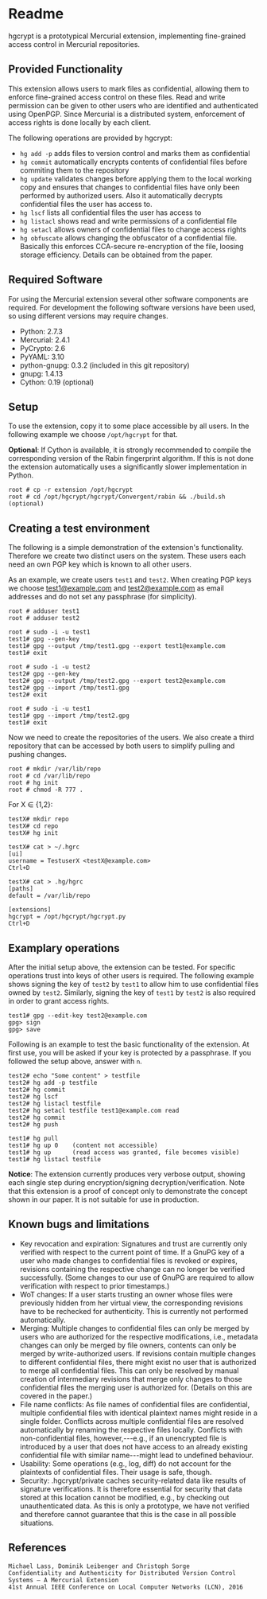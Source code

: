 Readme
======

hgcrypt is a prototypical Mercurial extension, implementing fine-grained access
control in Mercurial repositories.

Provided Functionality
----------------------
This extension allows users to mark files as confidential, allowing them to
enforce fine-grained access control on these files. Read and write permission
can be given to other users who are identified and authenticated using OpenPGP.
Since Mercurial is a distributed system, enforcement of access rights is done
locally by each client.

The following operations are provided by hgcrypt:

* `hg add -p` adds files to version control and marks them as confidential
* `hg commit` automatically encrypts contents of confidential files before
  commiting them to the repository
* `hg update` validates changes before applying them to the local working copy
  and ensures that changes to confidential files have only been performed by
  authorized users. Also it automatically decrypts confidential files the user
  has access to.
* `hg lscf` lists all confidential files the user has access to
* `hg listacl` shows read and write permissions of a confidential file
* `hg setacl` allows owners of confidential files to change access rights
* `hg obfuscate` allows changing the obfuscator of a confidential file.
  Basically this enforces CCA-secure re-encryption of the file, loosing storage
  efficiency. Details can be obtained from the paper.

Required Software
-----------------
For using the Mercurial extension several other software components are
required. For development the following software versions have been used, so
using different versions may require changes.

* Python: 2.7.3
* Mercurial: 2.4.1
* PyCrypto: 2.6
* PyYAML: 3.10
* python-gnupg: 0.3.2 (included in this git repository)
* gnupg: 1.4.13
* Cython: 0.19 (optional)

Setup
-----
To use the extension, copy it to some place accessible by all users. In the
following example we choose `/opt/hgcrypt` for that.

__Optional__: If Cython is available, it is strongly recommended to compile the
corresponding version of the Rabin fingerprint algorithm. If this is not done
the extension automatically uses a significantly slower implementation in
Python.

    root # cp -r extension /opt/hgcrypt
    root # cd /opt/hgcrypt/hgcrypt/Convergent/rabin && ./build.sh    (optional)

Creating a test environment
---------------------------
The following is a simple demonstration of the extension's functionality.
Therefore we create two distinct users on the system. These users each need an
own PGP key which is known to all other users.

As an example, we create users `test1` and `test2`. When creating PGP keys we
choose test1@example.com and test2@example.com as email addresses and do not
set any passphrase (for simplicity).

    root # adduser test1
    root # adduser test2

    root # sudo -i -u test1
    test1# gpg --gen-key
    test1# gpg --output /tmp/test1.gpg --export test1@example.com
    test1# exit

    root # sudo -i -u test2
    test2# gpg --gen-key
    test2# gpg --output /tmp/test2.gpg --export test2@example.com
    test2# gpg --import /tmp/test1.gpg
    test2# exit

    root # sudo -i -u test1
    test1# gpg --import /tmp/test2.gpg
    test1# exit

Now we need to create the repositories of the users. We also create a third
repository that can be accessed by both users to simplify pulling and pushing
changes.

    root # mkdir /var/lib/repo
    root # cd /var/lib/repo
    root # hg init
    root # chmod -R 777 .

For X ∈ {1,2}:

    testX# mkdir repo
    testX# cd repo
    testX# hg init

    testX# cat > ~/.hgrc
    [ui]
    username = TestuserX <testX@example.com>
    Ctrl+D

    testX# cat > .hg/hgrc
    [paths]
    default = /var/lib/repo

    [extensions]
    hgcrypt = /opt/hgcrypt/hgcrypt.py
    Ctrl+D

Examplary operations
--------------------
After the initial setup above, the extension can be tested. For specific
operations trust into keys of other users is required. The following example
shows signing the key of `test2` by `test1` to allow him to use confidential
files owned by `test2`. Similarly, signing the key of `test1` by `test2` is also
required in order to grant access rights.

    test1# gpg --edit-key test2@example.com
    gpg> sign
    gpg> save

Following is an example to test the basic functionality of the extension. At
first use, you will be asked if your key is protected by a passphrase. If you
followed the setup above, answer with `n`.

    test2# echo "Some content" > testfile
    test2# hg add -p testfile
    test2# hg commit
    test2# hg lscf
    test2# hg listacl testfile
    test2# hg setacl testfile test1@example.com read
    test2# hg commit
    test2# hg push

    test1# hg pull
    test1# hg up 0    (content not accessible)
    test1# hg up      (read access was granted, file becomes visible)
    test1# hg listacl testfile

__Notice__: The extension currently produces very verbose output, showing each
single step during encryption/signing decryption/verification. Note that this
extension is a proof of concept only to demonstrate the concept shown in our
paper. It is not suitable for use in production.

Known bugs and limitations
--------------------------
* Key revocation and expiration: Signatures and trust are currently only
  verified with respect to the current point of time. If a GnuPG key of a user
  who made changes to confidential files is revoked or expires, revisions
  containing the respective change can no longer be verified successfully. (Some
  changes to our use of GnuPG are required to allow verification with respect to
  prior timestamps.)
* WoT changes: If a user starts trusting an owner whose files were previously
  hidden from her virtual view, the corresponding revisions have to be rechecked
  for authenticity. This is currently not performed automatically.
* Merging: Multiple changes to confidential files can only be merged by users
  who are authorized for the respective modifications, i.e., metadata changes
  can only be merged by file owners, contents can only be merged by
  write-authorized users. If revisions contain multiple changes to different
  confidential files, there might exist no user that is authorized to merge all
  confidential files. This can only be resolved by manual creation of
  intermediary revisions that merge only changes to those confidential files the
  merging user is authorized for. (Details on this are covered in the paper.)
* File name conflicts: As file names of confidential files are confidential,
  multiple confidential files with identical plaintext names might reside in a
  single folder. Conflicts across multiple confidential files are resolved
  automatically by renaming the respective files locally. Conflicts with
  non-confidential files, however,---e.g., if an unencrypted file is introduced
  by a user that does not have access to an already existing confidential file
  with similar name---might lead to undefined behaviour.
* Usability: Some operations (e.g., log, diff) do not account for the plaintexts
  of confidential files. Their usage is safe, though.
* Security: .hgcrypt/private caches security-related data like results of
  signature verifications. It is therefore essential for security that data
  stored at this location cannot be modified, e.g., by checking out
  unauthenticated data. As this is only a prototype, we have not verified and
  therefore cannot guarantee that this is the case in all possible situations.

References
----------
    Michael Lass, Dominik Leibenger and Christoph Sorge
    Confidentiality and Authenticity for Distributed Version Control Systems — A Mercurial Extension
    41st Annual IEEE Conference on Local Computer Networks (LCN), 2016
